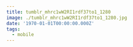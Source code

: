 ```yaml
---
title: tumblr_mhrc1wW2RI1rdf37to1_1280
image: ./tumblr_mhrc1wW2RI1rdf37to1_1280.jpg
date: '1970-01-01T00:00:00.000Z'
tags:
  - mobile
---
```


